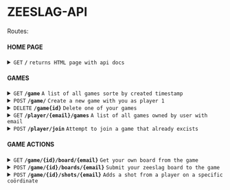 # ZEESLAG-API

Routes: 

#### HOME PAGE

<details>
 <summary><code>GET</code> <code><b>/</b></code> <code>returns HTML page with api docs</code></summary>

##### Parameters

> | name      |  type     | data type               | description                                                           |
> |-----------|-----------|-------------------------|-----------------------------------------------------------------------|

##### Responses

> | http code     | content-type                      | response                                                            |
> |---------------|-----------------------------------|---------------------------------------------------------------------|
> | `400`         | `html`                            | `{"code":"400","message":"Bad Request"}`                            |

##### Example cURL

None

</details>

#### GAMES

<details>
 <summary><code>GET</code> <code><b>/game</b></code> <code>A list of all games sorte by created timestamp</code></summary>
</details>

<details>
 <summary><code>POST</code> <code><b>/game/</b></code> <code>Create a new game with you as player 1</code></summary>
</details>


<details>
 <summary><code>DELETE</code> <code><b>/game{id}</b></code> <code>Delete one of your games</code></summary>
</details>

<details>
 <summary><code>GET</code> <code><b>/player/{email}/games</b></code> <code>A list of all games owned by user with email</code></summary>
</details>

<details>
 <summary><code>POST</code> <code><b>/player/join</b></code> <code>Attempt to join a game that already excists</code></summary>
</details>


#### 

#### GAME ACTIONS

<details>
 <summary><code>GET</code> <code><b>/game/{id}/board/{email}</b></code> <code>Get your own board from the game</code></summary>
</details>

<details>
 <summary><code>POST</code> <code><b>/game/{id}/boards/{email}</b></code> <code>Submit your zeeslag board to the game</code></summary>
</details>

<details>
 <summary><code>POST</code> <code><b>/game/{id}/shots/{email}</b></code> <code>Adds a shot from a player on a specific coördinate </code></summary>
</details>


